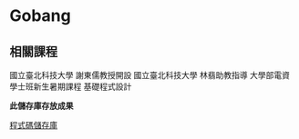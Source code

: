 # Gobang

## 相關課程
國立臺北科技大學 謝東儒教授開設 
國立臺北科技大學 林翡助教指導
大學部電資學士班新生暑期課程 基礎程式設計

**此儲存庫存放成果**

[程式碼儲存庫]()
